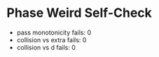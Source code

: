 # Phase Weird Self-Check
- pass monotonicity fails: 0
- collision vs extra fails: 0
- collision vs d fails: 0